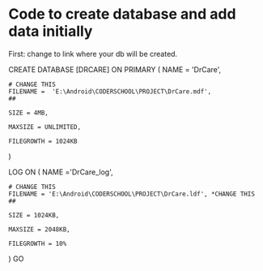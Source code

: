 # Code to create database and add data initially

First: change to link where your db will be created.

CREATE DATABASE [DRCARE] ON PRIMARY 
(
	NAME = 'DrCare',
	
	# CHANGE THIS
	FILENAME =  'E:\Android\CODERSCHOOL\PROJECT\DrCare.mdf',
	##
	
	SIZE = 4MB,
	
	MAXSIZE = UNLIMITED,
	
	FILEGROWTH = 1024KB
)

LOG ON
(
	NAME ='DrCare_log',
	
	# CHANGE THIS
	FILENAME = 'E:\Android\CODERSCHOOL\PROJECT\DrCare.ldf', *CHANGE THIS
	##
	
	SIZE = 1024KB,
	
	MAXSIZE = 2048KB,
	
	FILEGROWTH = 10%
)
GO
